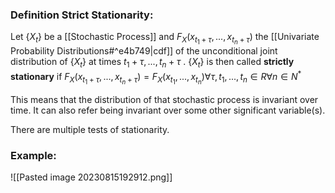 ### Definition Strict Stationarity:
Let $\{X_t\}$ be a [[Stochastic Process]] and $F_X (x_{t_1+ \tau}, ..., x_{t_n + \tau})$ the [[Univariate Probability Distributions#^e4b749|cdf]] of the unconditional joint distribution of $\{X_t \}$ at times $t_1 + \tau, ..., t_n + \tau$ . $\{X_t \}$ is then called **strictly stationary** if
$F_X (x_{t_1+ \tau}, ..., x_{t_n + \tau}) = F_X (x_{t_1}, ..., x_{t_n}) \forall \tau, t_1, ..., t_n \in R \forall n \in N^*$ 

This means that the distribution of that stochastic process is invariant over time.
It can also refer being invariant over some other significant variable(s).

There are multiple tests of stationarity.
### Example:
![[Pasted image 20230815192912.png]]
